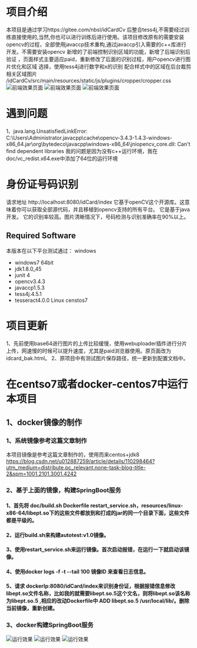# 项目介绍
本项目是通过学习https://gitee.com/nbsl/idCardCv 后整合tess4j,不需要经过训练直接使用的,当然,你也可以进行训练后进行使用。该项目修改原有的需要安装opencv的过程，全部使用javaccp技术重构,通过javaccp引入需要的c++库进行开发。不需要安装opencv
新增的了前端控制识别区域的功能，新增了后端识别后验证 ，页面样式主要适应paid，重新修改了后面的识别过程，用户opencv进行图片优化和区域
选择，使用tess4j进行数字和x的识别
配合样式中的区域在后台裁剪相关区域图片
/idCardCv/src/main/resources/static/js/plugins/cropper/cropper.css
![前端效果页面](https://gitee.com/endlesshh/idCardCv/raw/master/img/1.jpg)
![前端效果页面](https://gitee.com/endlesshh/idCardCv/raw/master/img/2.jpg)
![前端效果页面](https://gitee.com/endlesshh/idCardCv/raw/master/img/3.jpg)
# 遇到问题
1、java.lang.UnsatisfiedLinkError: C:\Users\Administrator\.javacpp\cache\opencv-3.4.3-1.4.3-windows-x86_64.jar\org\bytedeco\javacpp\windows-x86_64\jniopencv_core.dll: Can't find dependent libraries
 我的问题是因为没有c++运行环境，我在doc/vc_redist.x64.exe中添加了64位的运行环境

# 身份证号码识别
请求地址
http://localhost:8080/idCard/index
它基于openCV这个开源库。这意味着你可以获取全部源代码，并且移植到opencv支持的所有平台。
它是基于java开发。
它的识别率较高。图片清晰情况下，号码检测与识别准确率在90%以上。
 
 Required Software
------------
本版本在以下平台测试通过：
windows
* windows7 64bit
* jdk1.8.0_45
* junit 4
* opencv3.4.3
* javaccp1.5.3
* tess4j.4.5.1
* tesseract4.0.0
Linux
 censtos7 

# 项目更新
1、先前使用base64进行图片的上传比较缓慢，使用webuploader插件进行分片上传，网速慢的时候可以提升速度，尤其是paid浏览器使用。原页面改为idcard_bak.html。
2、原项目中有测试图片保存路径，统一更新到配置文档中。

# 在centso7或者docker-centos7中运行本项目

## 1、docker镜像的制作

### 1、系统镜像参考这篇文章制作

本项目镜像是参考这篇文章制作的，使用而来centos+jdk8
	https://blog.csdn.net/u012887259/article/details/110298464?utm_medium=distribute.pc_relevant.none-task-blog-title-2&spm=1001.2101.3001.4242
	
### 2、基于上面的镜像，构建SpringBoot服务


#### 1、首先将 doc/build.sh Dockerfile restart_service.sh，resources/linux-x86-64/libept.so下的这些文件都放到和打成的jar的同一个目录下面，这些文件都是平级的。
#### 2、运行build.sh来构建autotest:v1.0镜像。
#### 3、使用restart_service.sh来运行镜像。首次启动报错，在运行一下就启动该镜像。
#### 4、使用docker logs -f -t --tail 100  镜像ID 来查看日志信息。
#### 5、请求 dockerIp:8080/idCard/index来识别身份证，根据报错信息修改libept.so文件名称，比如我的就需要libept.so.5这个文名，则将libept.so该名称为libept.so.5 ,相应的改动Dockerfile中 ADD libept.so.5 /usr/local/lib/。删除当前镜像，重新创建。


### 3、docker构建SpringBoot服务
![运行效果](https://gitee.com/endlesshh/idCardCv/raw/master/img/4.png)
![运行效果](https://gitee.com/endlesshh/idCardCv/raw/master/img/5.png)
![运行效果](https://gitee.com/endlesshh/idCardCv/raw/master/img/6.png)	

 